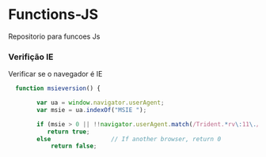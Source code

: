 # Functions-JS
Repositorio para funcoes Js


### Verifição IE
Verificar se o navegador é IE
``` js
  function msieversion() {

        var ua = window.navigator.userAgent;
        var msie = ua.indexOf("MSIE ");

        if (msie > 0 || !!navigator.userAgent.match(/Trident.*rv\:11\./))      // If Internet Explorer, return version number
           return true;
        else                 // If another browser, return 0
            return false;
```
